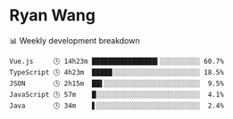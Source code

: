 # Ryan Wang

 <!-- waka-box start -->
📊 Weekly development breakdown
```text
Vue.js     🕓 14h23m ████████████████▍░░░░░░░░░░ 60.7%
TypeScript 🕓 4h23m  █████░░░░░░░░░░░░░░░░░░░░░░ 18.5%
JSON       🕓 2h15m  ██▌░░░░░░░░░░░░░░░░░░░░░░░░  9.5%
JavaScript 🕓 57m    █░░░░░░░░░░░░░░░░░░░░░░░░░░  4.1%
Java       🕓 34m    ▋░░░░░░░░░░░░░░░░░░░░░░░░░░  2.4%
```
<!-- Powered by https://github.com/YouEclipse/waka-box-go . -->
<!-- waka-box end -->